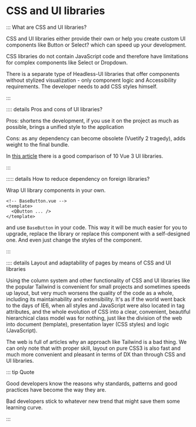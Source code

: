 # CSS and UI libraries

::: What are CSS and UI libraries?

CSS and UI libraries either provide their own or help you create custom UI components like Button or Select? which can speed up your development.

CSS libraries do not contain JavaScript code and therefore have limitations for complex components like Select or Dropdown.

There is a separate type of Headless-UI libraries that offer components without stylized visualization - only component logic and Accessibility requirements. The developer needs to add CSS styles himself.

:::

:::: details Pros and cons of UI libraries?

Pros: shortens the development, if you use it on the project as much as possible, brings a unified style to the application

Cons: as any dependency can become obsolete (Vuetify 2 tragedy), adds weight to the final bundle.

In [this article](https://habr.com/ru/articles/745012/) there is a good comparison of 10 Vue 3 UI libraries.

:::

::::: details How to reduce dependency on foreign libraries?

Wrap UI library components in your own.

```vue
<!-- BaseButton.vue -->
<template>
  <QButton ... />
</template>
```

and use ``BaseButton`` in your code. This way it will be much easier for you to upgrade, replace the library or replace this component with a self-designed one. And even just change the styles of the component.

:::

:::: details Layout and adaptability of pages by means of CSS and UI libraries

Using the column system and other functionality of CSS and UI libraries like the popular Tailwind is convenient for small projects and sometimes speeds up layout, but very much worsens the quality of the code as a whole, including its maintainability and extensibility. It's as if the world went back to the days of IE6, when all styles and JavaScript were also located in tag attributes, and the whole evolution of CSS into a clear, convenient, beautiful hierarchical class model was for nothing, just like the division of the web into document (template), presentation layer (CSS styles) and logic (JavaScript).

The web is full of articles why an approach like Tailwind is a bad thing. We can only note that with proper skill, layout on pure CSS3 is also fast and much more convenient and pleasant in terms of DX than through CSS and UI libraries.

::: tip Quote

Good developers know the reasons why standards, patterns and good practices have become the way they are.

Bad developers stick to whatever new trend that might save them some learning curve.

:::
